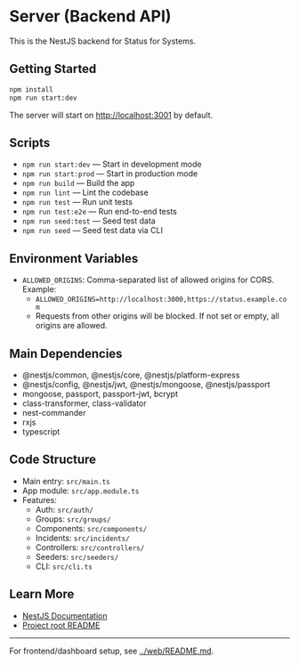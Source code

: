 # Server (Backend API)

This is the NestJS backend for Status for Systems.

## Getting Started

```bash
npm install
npm run start:dev
```

The server will start on [http://localhost:3001](http://localhost:3001) by default.

## Scripts

- `npm run start:dev` — Start in development mode
- `npm run start:prod` — Start in production mode
- `npm run build` — Build the app
- `npm run lint` — Lint the codebase
- `npm run test` — Run unit tests
- `npm run test:e2e` — Run end-to-end tests
- `npm run seed:test` — Seed test data
- `npm run seed` — Seed test data via CLI

## Environment Variables

- `ALLOWED_ORIGINS`: Comma-separated list of allowed origins for CORS. Example:
  - `ALLOWED_ORIGINS=http://localhost:3000,https://status.example.com`
  - Requests from other origins will be blocked. If not set or empty, all origins are allowed.

## Main Dependencies

- @nestjs/common, @nestjs/core, @nestjs/platform-express
- @nestjs/config, @nestjs/jwt, @nestjs/mongoose, @nestjs/passport
- mongoose, passport, passport-jwt, bcrypt
- class-transformer, class-validator
- nest-commander
- rxjs
- typescript

## Code Structure

- Main entry: `src/main.ts`
- App module: `src/app.module.ts`
- Features:
  - Auth: `src/auth/`
  - Groups: `src/groups/`
  - Components: `src/components/`
  - Incidents: `src/incidents/`
  - Controllers: `src/controllers/`
  - Seeders: `src/seeders/`
  - CLI: `src/cli.ts`

## Learn More

- [NestJS Documentation](https://docs.nestjs.com/)
- [Project root README](../README.md)

---

For frontend/dashboard setup, see [../web/README.md](../web/README.md).
